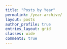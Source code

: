 ```yaml
---
title: "Posts by Year"
permalink: /year-archive/
layout: posts
author_profile: true
entries_layout: grid
classes: wide
comments: true
---
```

